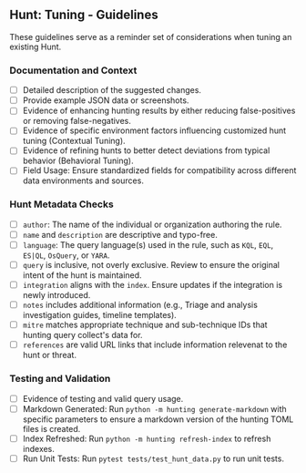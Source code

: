## Hunt: Tuning - Guidelines

These guidelines serve as a reminder set of considerations when tuning an existing Hunt.

### Documentation and Context

- [ ] Detailed description of the suggested changes.
- [ ] Provide example JSON data or screenshots.
- [ ] Evidence of enhancing hunting results by either reducing false-positives or removing false-negatives.
- [ ] Evidence of specific environment factors influencing customized hunt tuning (Contextual Tuning).
- [ ] Evidence of refining hunts to better detect deviations from typical behavior (Behavioral Tuning).
- [ ] Field Usage: Ensure standardized fields for compatibility across different data environments and sources.

### Hunt Metadata Checks

- [ ] `author`: The name of the individual or organization authoring the rule.
- [ ] `name` and `description` are descriptive and typo-free.
- [ ] `language`: The query language(s) used in the rule, such as `KQL`, `EQL`, `ES|QL`, `OsQuery`, or `YARA`.
- [ ] `query` is inclusive, not overly exclusive. Review to ensure the original intent of the hunt is maintained.
- [ ] `integration` aligns with the `index`. Ensure updates if the integration is newly introduced.
- [ ] `notes` includes additional information (e.g., Triage and analysis investigation guides, timeline templates).
- [ ] `mitre` matches appropriate technique and sub-technique IDs that hunting query collect's data for.
- [ ] `references` are valid URL links that include information relevenat to the hunt or threat.

### Testing and Validation

- [ ] Evidence of testing and valid query usage.
- [ ] Markdown Generated: Run `python -m hunting generate-markdown` with specific parameters to ensure a markdown version of the hunting TOML files is created.
- [ ] Index Refreshed: Run `python -m hunting refresh-index` to refresh indexes.
- [ ] Run Unit Tests: Run `pytest tests/test_hunt_data.py` to run unit tests.
